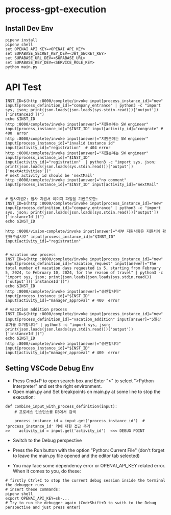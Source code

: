 # process-gpt-execution

## Install Dev Env
```
pipenv install
pipenv shell
set OPENAI_API_KEY=<OPENAI_API_KEY>
set SUPABASE_SECRET_KEY_DEV=<JWT_SECRET_KEY>
set SUPABASE_URL_DEV=<SUPABASE_URL>
set SUPABASE_KEY_DEV=<SERVICE_ROLE_KEY>
python main.py

```

# API Test

```
INST_ID=$(http :8000/complete/invoke input[process_instance_id]="new" input[process_definition_id]="company_entrance" | python3 -c "import sys, json; print(json.loads(json.loads(sys.stdin.read())['output'])['instanceId'])")
echo $INST_ID
http :8000/complete/invoke input[answer]="지원분야는 SW engineer" input[process_instance_id]="$INST_ID" input[activity_id]="congrate" # 400  error
http :8000/complete/invoke input[answer]="지원분야는 SW engineer" input[process_instance_id]="invalid instance id" input[activity_id]="registration"  # 404 error
http :8000/complete/invoke input[answer]="지원분야는 SW engineer" input[process_instance_id]="$INST_ID" input[activity_id]="registration"  | python3 -c "import sys, json; print(json.loads(json.loads(sys.stdin.read())['output'])['nextActivities'])" 
# next activity id should be 'nextMail'
http :8000/complete/invoke input[answer]="no comment" input[process_instance_id]="$INST_ID" input[activity_id]="nextMail"


# 입사지원2: 입사 지원서 이미지 파일을 기반으로한: 
INST_ID=$(http :8000/complete/invoke input[process_instance_id]="new" input[process_definition_id]="company_entrance" | python3 -c "import sys, json; print(json.loads(json.loads(sys.stdin.read())['output'])['instanceId'])")
echo $INST_ID

http :8000/vision-complete/invoke input[answer]="세부 지원사항은 지원서에 확인해주십시오" input[process_instance_id]="$INST_ID" input[activity_id]="registration" 


# vacation use process
INST_ID=$(http :8000/complete/invoke input[process_instance_id]="new" input[process_definition_id]="vacation_request" input[answer]="The total number of vacation days requested is 5, starting from February 5, 2024, to February 10, 2024, for the reason of travel" | python3 -c "import sys, json; print(json.loads(json.loads(sys.stdin.read())['output'])['instanceId'])")
echo $INST_ID
http :8000/complete/invoke input[answer]="승인합니다" input[process_instance_id]="$INST_ID" input[activity_id]="manager_approval" # 400  error

# vacation addition process
INST_ID=$(http :8000/complete/invoke input[process_instance_id]="new" input[process_definition_id]="vacation_addition" input[answer]="5일간 휴가를 추가합니다" | python3 -c "import sys, json; print(json.loads(json.loads(sys.stdin.read())['output'])['instanceId'])")
echo $INST_ID
http :8000/complete/invoke input[answer]="승인합니다" input[process_instance_id]="$INST_ID" input[activity_id]="manager_approval" # 400  error
```



## Setting VSCode Debug Env
- Press Cmd+P to open search box and Enter ">" to select ">Python Interpreter" and set the right environment.
- Open main.py and Set breakpoints on main.py at some line to stop the execution:

```
def combine_input_with_process_definition(input):
    # 프로세스 인스턴스를 DB에서 검색
    
    process_instance_id = input.get('process_instance_id')  # 'process_instance_id' 키에 대한 접근 추가
>>    activity_id = input.get('activity_id')  <<< DEBUG POINT

```

- Switch to the Debug perspective 
- Press the Run button with the option "Python: Current File" (don't forget to leave the main.py file opened and the editor tab selected)

- You may face some dependency error or OPENAI_API_KEY related error. When it comes to you, do these:
```
# firstly Ctrl+C to stop the current debug session inside the terminal the debugger runs
# insert these commands:
pipenv shell
export OPENAI_API_KEY=sk-...
# Try to run the debugger again (Cmd+Shift+D to swith to the Debug perspective and just press enter)
```

